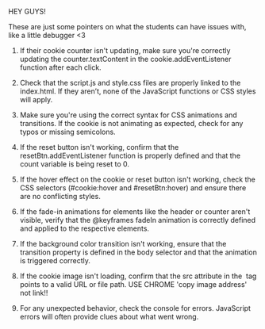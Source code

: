 HEY GUYS!

These are just some pointers on what the students can have issues with, like a little debugger <3

1. If their cookie counter isn't updating, make sure you're correctly updating the counter.textContent in the cookie.addEventListener function after each click.

2. Check that the script.js and style.css files are properly linked to the index.html. If they aren’t, none of the JavaScript functions or CSS styles will apply.

3. Make sure you're using the correct syntax for CSS animations and transitions. If the cookie is not animating as expected, check for any typos or missing semicolons.

4. If the reset button isn't working, confirm that the resetBtn.addEventListener function is properly defined and that the count variable is being reset to 0.

5. If the hover effect on the cookie or reset button isn't working, check the CSS selectors (#cookie:hover and #resetBtn:hover) and ensure there are no conflicting styles.

6. If the fade-in animations for elements like the header or counter aren't visible, verify that the @keyframes fadeIn animation is correctly defined and applied to the respective elements.

7. If the background color transition isn't working, ensure that the transition property is defined in the body selector and that the animation is triggered correctly.

8. If the cookie image isn't loading, confirm that the src attribute in the <img> tag points to a valid URL or file path. USE CHROME 'copy image address' not link!!

9. For any unexpected behavior, check the console for errors. JavaScript errors will often provide clues about what went wrong.